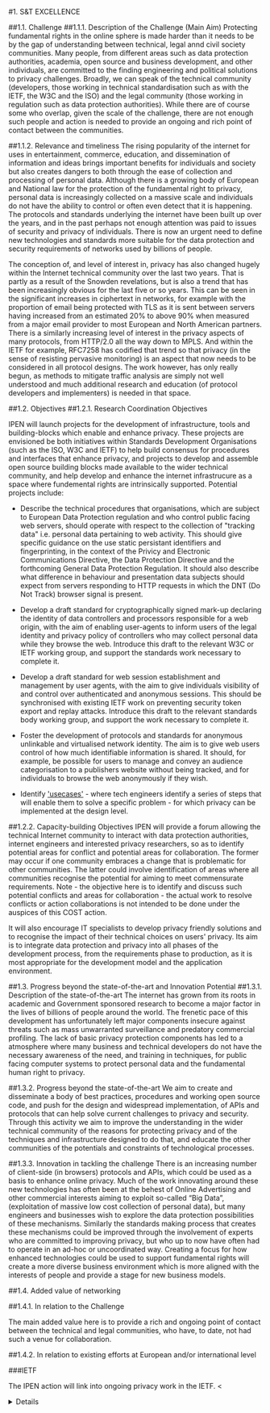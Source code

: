 #1.	S&T EXCELLENCE

##1.1.	Challenge 
##1.1.1.	Description of the Challenge (Main Aim)
Protecting fundamental rights in the online sphere is made harder than it needs to be by the gap of understanding between technical, legal annd civil society communities.
Many people, from different areas such as data protection authorities, academia, open source and business development, and other individuals, are committed to the finding engineering and political solutions to privacy challenges. Broadly, we can speak of the technical community (developers, those working in technical standardisation such as with the IETF, the W3C and the ISO) and the legal community (those working in regulation such as data protection authorities). While there are of course some who overlap, given the scale of the challenge, there are not enough such people and action is needed to provide an ongoing and rich point of contact between the communities.


##1.1.2.	Relevance and timeliness
The rising popularity of the internet for uses in entertainment, commerce, education, and dissemination of information and ideas brings important benefits for individuals and society but also creates dangers to both through the ease of collection and processing of personal data. Although there is a growing body of European and National law for the protection of the fundamental right to privacy, personal data is increasingly collected on a massive scale and individuals do not have the ability to control or often even detect that it is happening. The protocols and standards underlying the internet have been built up over the years, and in the past perhaps not enough attention was paid to issues of security and privacy of individuals. There is now an urgent need to define new technologies and standards more suitable for the data protection and security requirements of networks used by billions of people.

The conception of, and level of interest in, privacy has also changed hugely within the Internet technical community over the last two years. That is partly as a result of the Snowden revelations, but is also a trend that has been increasingly obvious for the last five or so years. This can be seen in the significant increases in ciphertext in networks, for example with the proportion of email being protected with TLS as it is sent between servers having increased from an estimated 20% to above 90% when measured from a major email provider to most European and North American partners. There is a similarly increasing level of interest in the privacy aspects of many protocols, from HTTP/2.0 all the way down to MPLS. And within the IETF for example, RFC7258 has codified that trend so that privacy (in the sense of resisting pervasive monitoring) is an aspect that now needs to be considered in all protocol designs. The work however, has only really begun, as methods to mitigate traffic analysis are simply not well understood and much additional research and education (of protocol developers and implementers) is needed in that space. 



##1.2.	Objectives
##1.2.1.	Research Coordination Objectives

IPEN will launch projects for the development of infrastructure, tools and building-blocks which enable and enhance privacy. 
These projects are envisioned be both initiatives within Standards Development Organisations (such as the ISO, W3C and IETF) to help build consensus for procedures and interfaces that enhance privacy, and projects to develop and assemble open source building blocks made available to the wider technical community, and help develop and enhance the internet infrastrucure as a space where fundemental rights are intrinsically supported. Potential projects include:
  - Describe the technical procedures  that organisations, which are subject to European Data Protection regulation and who control public facing web servers, should operate with respect to the collection of "tracking data" i.e. personal data pertaining to web activity. This should give specific guidance on the use static persistant identifiers and fingerprinting, in the context of the Privicy and Electronic Communications Directive, the Data Protection Directive and the forthcoming General Data Protection Regulation.  It should also describe what difference in behaviour and presentation data subjects should expect from servers responding to HTTP requests in which the DNT (Do Not Track) browser signal is present. 
    
  - Develop a draft standard for cryptographically signed mark-up declaring the identity of data controllers and processors responsible for a web origin, with the aim of enabling user-agents to inform users of the legal identity and privacy policy of controllers who may collect personal data while they browse the web. Introduce this draft to the relevant W3C or IETF working group, and support the standards work necessary to complete it. 

  - Develop a draft standard for web session establishment and management by user agents, with the aim to give individuals visibility of and control over authenticated and anonymous sessions. This should be synchronised with existing IETF work on preventing security token export and replay attacks. Introduce this draft to the relevant standards body working group, and support the work necessary to complete it.
        
  - Foster the development of protocols and standards for anonymous unlinkable and virtualised network identity. The aim is to give web users control of how much identifiable information is shared. It should, for example, be possible for users to manage and convey an audience categorisation to a publishers website without being tracked, and for    individuals to browse the web anonymously if they wish. 

  - Identify ['usecases'](http://www.techopedia.com/definition/25813/use-case) - where tech engineers identify a series of steps that will enable them to solve a specific problem - for which privacy can be implemented at the design level.
    





##1.2.2.	Capacity-building Objectives
IPEN will provide a forum allowing the technical Internet community to interact with data protection authorities, internet engineers and interested privacy researchers, so as to identify potential areas for conflict and potential areas for collaboration. The former may occur if one community embraces a change that is problematic for other communities. The latter could involve identification of areas where all communities recognise the potential for aiming to meet commensurate requirements. Note - the objective here is to identify and discuss such potential conflicts and areas for collaboration - the actual work to resolve conflicts or action collaborations is not intended to be done under the auspices of this COST action.

It will also encourage IT specialists to develop privacy friendly solutions and to recognise the impact of their technical choices on users' privacy. Its aim is to integrate data protection and privacy into all phases of the development process, from the requirements phase to production, as it is most appropriate for the development model and the application environment.

##1.3.	Progress beyond the state-of-the-art and Innovation Potential 
##1.3.1.	Description of the state-of-the-art
The internet has grown from its roots in academic and Government sponsored research to become a major factor in the lives of billions of people around the world. The frenetic pace of this development has unfortunately left major components insecure against threats such as mass unwarranted surveillance and predatory commercial profiling. The lack of basic privacy protection components has led to a atmosphere where many business and technical developers do not have the necessary awareness of the need, and training in techniques, for public facing computer systems to protect personal data and the fundamental human right to privacy. 

##1.3.2.	Progress beyond the state-of-the-art
We aim to create and disseminate a body of best practices, procedures and working open source code, and push for the design and widespread implementation, of APIs and protocols that can help solve current challenges to privacy and security. Through this activity we aim to improve the understanding in the wider technical community of the reasons for protecting privacy and of the techniques and infrastructure designed to do that, and educate the other communities of the potentials and constraints of technological processes.  

##1.3.3.	Innovation in tackling the challenge
There is an increasing number of client-side (in browsers) protocols and APIs, which could be used as a basis to enhance online privacy. Much of the work innovating around these new technologies has often been at the behest of Online Advertising and other commercial interests aiming to exploit so-called “Big Data”, (exploitation of massive low cost collection of personal data), but many engineers and businesses wish to explore the data protection possibilities of these mechanisms. Similarly the standards making process that creates these mechanisms could be improved through the involvement of experts who are committed to improving privacy, but who up to now have often had to operate in an ad-hoc or uncoordinated way. Creating a focus for how enhanced technologies could be used to support fundamental rights will create a more diverse business environment which is more aligned with the interests of people and provide a stage for new business models.

##1.4.	Added value of networking 

##1.4.1.	In relation to the Challenge

The main added value here is to provide a rich and ongoing point of contact between the technical and legal communities, who have, to date, not had such a venue for collaboration.


##1.4.2.	In relation to existing efforts at European and/or international level

###IETF

The IPEN action will link into ongoing privacy work in the IETF. <<details tbd>>



#2.	IMPACT

##2.1.	Expected Impact 
##2.1.1.	Short-term and long-term scientific, technological, and/or socioeconomic impacts

###Short Term Impact
A single document describing a common European wide approach to the collection and use of tracking data would give millions of companies with public facing websites legal surety. The considerable body of European privacy and data protection law would begin to be seen by individuals as a valuable asset helping to protect them from non-consensual profiling, and not just impenetrable bureaucratic verbiage. 

###Long Term Impact
In the longer term the availability and standardisation of privacy and security supporting APIs and procedures will create an environment in Europe for innovation and new business models around marketing and commerce, which no longer comes into conflict with the fundamental rights of individuals. The internet can take on its promised character to enhance democracy, build civilised values and foster a healthy and widely trusted business economy.

##2.2.	Measures to Maximise Impact
##2.2.1.	Plan for involving the most relevant stakeholders 
Text

##2.2.2.	Dissemination and/or Exploitation Plan 
Text

##2.3.	Potential for Innovation versus Risk Level 
##2.3.1.	Potential for scientific, technological and/or socioeconomic innovation breakthroughs
Text


#3.	IMPLEMENTATION

##3.1.	Description of the Work Plan
##3.1.1.	Description of Working Groups – Provide for each WG the Objectives, Tasks, Milestones and Deliverables.
##3.1.1.1  Standards Body Coordination and Support Working Group.
###3.1.1.1.1  Objectives.
The main job of this Working Group is to coordinate and support privacy and security enabling activities in the Standards Development Organisations.
###3.1.1.1.2  Tasks.
Organise regular web conferencing and face-to-face meetings for anyone committed to building support for online privacy in international standards.

###3.1.1.1.3  Milestones
- Agree the “Tracking  Data and User Consent Signal Compliance” document within the Working Group.
- Achieve consensus support for it from European DPAs, the Article 29 Working Party and the office of the European Data   Protection Supervisor.

###3.1.1.1.1.4  Deliverables
The “Tracking  Data and User Consent Signal Compliance” document hosted and maintained on the public web.

##3.1.1.2  Innovation and Research Working Group.
###3.1.1.2.1  Objectives.
This Woking Group will co-ordinate the work in academia and private business developing new tools, protocols, open source code, guidelines and infrastructure to support data protection and online privacy.

###3.1.1.2.2  Tasks.
###3.1.1.2.3  Milestones
###3.1.1.2.4  Deliverables
##3.1.1.3  Education and Outreach Working Group
###3.1.1.3.1  Objectives.
The group will ensure that IPEN activities and Privacy-By-Design principals are communicated to the wider public and business communities. It will approach any business committed to data protection and privacy principals to encourage their involvement with IPEN. It will coordinate the supply of technical advice relevant to online privacy, data protection and security to institutions such as the European Commission and Parliament.

###3.1.1.3.2  Tasks.
###3.1.1.3.3  Milestones
###3.1.1.3.4  Deliverables
##3.1.1.4 Governance, Transparency, Strategy and Funding Working Group
###3.1.1.4.1  Objectives.
The main task of this group is to ensure that the other Working Groups and the administrative function operate in line with ethical principles, operational efficiency and European law. It will consist of representatives from each Participant and Working Group as well as from the European Data Protection Supervisor’s office and the Article29 Working Party. Representatives from the European Parliament and Commission will also be invited. As far as is feasible enough members will be appointed to attain a 1:1 gender balance, with a target of least 40% of the under-represented sex, in line with the European Commission’s [“Strategy for equality between women and men 2010-2015”](http://ec.europa.eu/social/BlobServlet?docId=6568&langId=en)

###3.1.1.4.2  Tasks.
###3.1.1.4.3  Milestones
###3.1.1.4.4  Deliverables

##3.1.2.	GANTT Diagram 

##3.1.3.	PERT (optional)

##3.1.4.	Risk and Contingency Plans
Text

##3.2.	Management structures and procedures
Text

##3.3.	Network as a whole
Text
